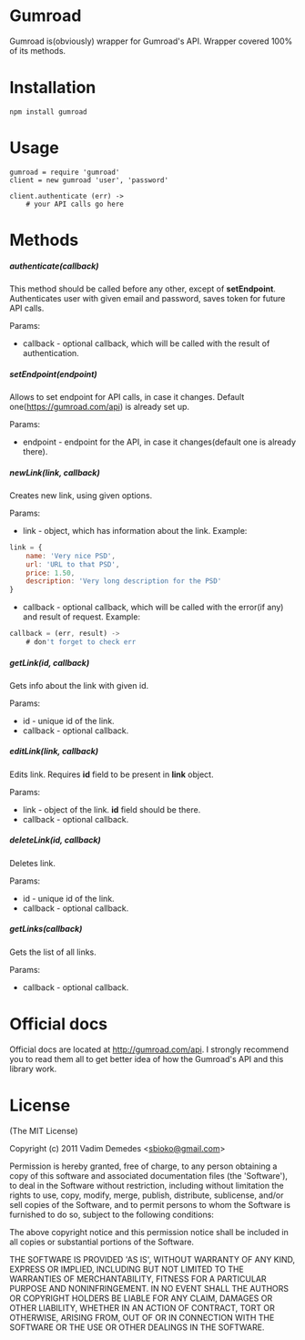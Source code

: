 
# Gumroad

Gumroad is(obviously) wrapper for Gumroad's API. Wrapper covered 100% of its methods.

# Installation

```
npm install gumroad
```

# Usage

```coffee-script
gumroad = require 'gumroad'
client = new gumroad 'user', 'password'

client.authenticate (err) ->
	# your API calls go here
```

# Methods

##### authenticate(callback)

This method should be called before any other, except of **setEndpoint**. Authenticates user with given email and password, saves token for future API calls.

Params:

- callback - optional callback, which will be called with the result of authentication.

##### setEndpoint(endpoint)

Allows to set endpoint for API calls, in case it changes. Default one(https://gumroad.com/api) is already set up.

Params:

- endpoint - endpoint for the API, in case it changes(default one is already there).

##### newLink(link, callback)

Creates new link, using given options.

Params:

- link - object, which has information about the link. Example:


```javascript
link = {
	name: 'Very nice PSD',
	url: 'URL to that PSD',
	price: 1.50,
	description: 'Very long description for the PSD'
}
```

- callback - optional callback, which will be called with the error(if any) and result of request. Example:

```javascript
callback = (err, result) ->
	# don't forget to check err
```

##### getLink(id, callback)

Gets info about the link with given id.

Params:

- id - unique id of the link.
- callback - optional callback.

##### editLink(link, callback)

Edits link. Requires **id** field to be present in **link** object.

Params:

- link - object of the link. **id** field should be there.
- callback - optional callback.

##### deleteLink(id, callback)

Deletes link.

Params:

- id - unique id of the link.
- callback - optional callback.

##### getLinks(callback)

Gets the list of all links.

Params:

- callback - optional callback.

# Official docs

Official docs are located at http://gumroad.com/api. I strongly recommend you to read them all to get better idea of how the Gumroad's API and this library work.

# License 

(The MIT License)

Copyright (c) 2011 Vadim Demedes &lt;sbioko@gmail.com&gt;

Permission is hereby granted, free of charge, to any person obtaining
a copy of this software and associated documentation files (the
'Software'), to deal in the Software without restriction, including
without limitation the rights to use, copy, modify, merge, publish,
distribute, sublicense, and/or sell copies of the Software, and to
permit persons to whom the Software is furnished to do so, subject to
the following conditions:

The above copyright notice and this permission notice shall be
included in all copies or substantial portions of the Software.

THE SOFTWARE IS PROVIDED 'AS IS', WITHOUT WARRANTY OF ANY KIND,
EXPRESS OR IMPLIED, INCLUDING BUT NOT LIMITED TO THE WARRANTIES OF
MERCHANTABILITY, FITNESS FOR A PARTICULAR PURPOSE AND NONINFRINGEMENT.
IN NO EVENT SHALL THE AUTHORS OR COPYRIGHT HOLDERS BE LIABLE FOR ANY
CLAIM, DAMAGES OR OTHER LIABILITY, WHETHER IN AN ACTION OF CONTRACT,
TORT OR OTHERWISE, ARISING FROM, OUT OF OR IN CONNECTION WITH THE
SOFTWARE OR THE USE OR OTHER DEALINGS IN THE SOFTWARE.
